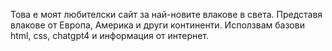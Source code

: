  Това е моят любителски сайт за най-новите влакове в света. Представя влакове от Европа, Америка и други континенти. Исползвам базови html, css, chatgpt4 и информация от интернет.
